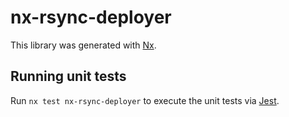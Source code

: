 # nx-rsync-deployer

This library was generated with [Nx](https://nx.dev).

## Running unit tests

Run `nx test nx-rsync-deployer` to execute the unit tests via [Jest](https://jestjs.io).
